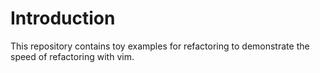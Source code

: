 # Introduction

This repository contains toy examples for refactoring to demonstrate the speed of refactoring with vim.
